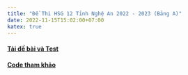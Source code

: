 ```yaml
---
title: "Đề Thi HSG 12 Tỉnh Nghệ An 2022 - 2023 (Bảng A)"
date: 2022-11-15T15:02:00+07:00
katex: true
---
```


<object data="/pdf/BangA_ChinhThuc.pdf" type="application/pdf" width="150%" height="800px" style="position: relative; left: -25%;">
</object>

#### [Tải đề bài và Test][link-de-bai]

#### [Code tham khảo][code-tham-khao]

[link-de-bai]: https://drive.google.com/drive/folders/1sjDpbFwtXTBt8e1wjuIapqDGLonG-_hA?usp=sharing
[code-tham-khao]: /posts/codethamkhao-hsgtinh-nghean2223/
